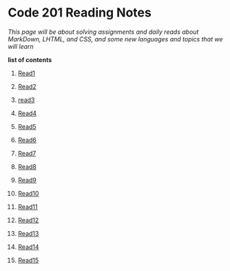# Code 201 Reading Notes

*This page will be about solving assignments and daily reads about MarkDown, LHTML, and CSS, and some new languages and topics that we will learn*

**list of contents**

1.  [Read1](https://maisabdalrazeq.github.io/reading-notes2/class-01)

2.  [Read2](https://maisabdalrazeq.github.io/reading-notes2/class-02)

3.  [read3]()

4.  [Read4]()

5.  [Read5]()

6.  [Read6]()

7.  [Read7]()

8.  [Read8]()

9.  [Read9]()

10. [Read10]()

11. [Read11]()

12. [Read12]()

13. [Read13]()

14. [Read14]()

15. [Read15]()
